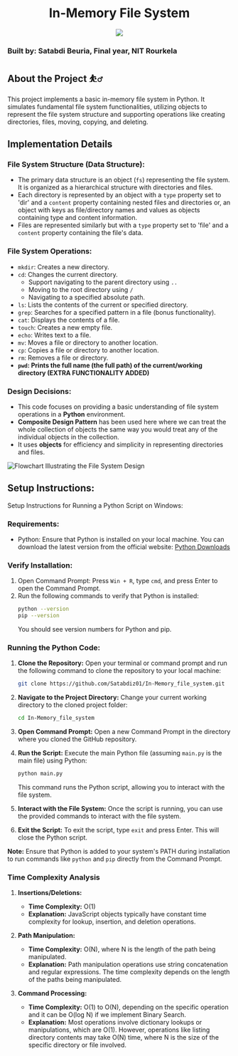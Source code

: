 
<h1 align='center'> In-Memory File System </h1>
<p align='center'>
<img src='http://ForTheBadge.com/images/badges/built-with-love.svg'>
</p>

### Built by: Satabdi Beuria, Final year, NIT Rourkela

## About the Project ⛹️‍♂️

This project implements a basic in-memory file system in Python. It simulates fundamental file system functionalities, utilizing objects to represent the file system structure and supporting operations like creating directories, files, moving, copying, and deleting.

## Implementation Details

### File System Structure (Data Structure):
- The primary data structure is an object (`fs`) representing the file system. It is organized as a hierarchical structure with directories and files.
- Each directory is represented by an object with a `type` property set to 'dir' and a `content` property containing nested files and directories or, an object with keys as file/directory names and values as objects containing type and content information.
- Files are represented similarly but with a `type` property set to 'file' and a `content` property containing the file's data.

### File System Operations:
- `mkdir`: Creates a new directory.
- `cd`: Changes the current directory.
  - Support navigating to the parent directory using `..`
  - Moving to the root directory using `/`
  - Navigating to a specified absolute path.
- `ls`: Lists the contents of the current or specified directory.
- `grep`: Searches for a specified pattern in a file (bonus functionality).
- `cat`: Displays the contents of a file.
- `touch`: Creates a new empty file.
- `echo`: Writes text to a file.
- `mv`: Moves a file or directory to another location.
- `cp`: Copies a file or directory to another location.
- `rm`: Removes a file or directory.
- **`pwd`: Prints the full name (the full path) of the current/working directory (EXTRA FUNCTIONALITY ADDED)**

### Design Decisions:

- This code focuses on providing a basic understanding of file system operations in a **Python** environment.
- **Composite Design Pattern** has been used here where we can treat the whole collection of objects the same way you would treat any of the individual objects in the collection.
- It uses **objects** for efficiency and simplicity in representing directories and files.

![Flowchart Illustrating the File System Design](https://miro.medium.com/v2/resize:fit:828/format:webp/1*Urt2Xs4OwqJYxRx1CecKkQ.png)

## Setup Instructions:
Setup Instructions for Running a Python Script on Windows:

### Requirements:
- Python: Ensure that Python is installed on your local machine. You can download the latest version from the official website: [Python Downloads](https://www.python.org/downloads/)

### Verify Installation:
1. Open Command Prompt: Press `Win + R`, type `cmd`, and press Enter to open the Command Prompt.
2. Run the following commands to verify that Python is installed:
   ```bash
   python --version
   pip --version
   ```
   You should see version numbers for Python and pip.

### Running the Python Code:
1. **Clone the Repository:**
   Open your terminal or command prompt and run the following command to clone the repository to your local machine:
   ```bash
   git clone https://github.com/Satabdiz01/In-Memory_file_system.git
   ```

2. **Navigate to the Project Directory:**
   Change your current working directory to the cloned project folder:
   ```bash
   cd In-Memory_file_system
   ```

3. **Open Command Prompt:**
   Open a new Command Prompt in the directory where you cloned the GitHub repository.

4. **Run the Script:**
   Execute the main Python file (assuming `main.py` is the main file) using Python:
   ```bash
   python main.py
   ```
   This command runs the Python script, allowing you to interact with the file system.

5. **Interact with the File System:**
   Once the script is running, you can use the provided commands to interact with the file system.

6. **Exit the Script:**
   To exit the script, type `exit` and press Enter. This will close the Python script.

**Note:** Ensure that Python is added to your system's PATH during installation to run commands like `python` and `pip` directly from the Command Prompt.


### Time Complexity Analysis

1. **Insertions/Deletions:**
    - **Time Complexity:** O(1)
    - **Explanation:** JavaScript objects typically have constant time complexity for lookup, insertion, and deletion operations.

2. **Path Manipulation:**
    - **Time Complexity:** O(N), where N is the length of the path being manipulated.
    - **Explanation:** Path manipulation operations use string concatenation and regular expressions. The time complexity depends on the length of the paths being manipulated.

3. **Command Processing:**
    - **Time Complexity:** O(1) to O(N), depending on the specific operation and it can be O(log N) if we implement Binary Search.
    - **Explanation:** Most operations involve dictionary lookups or manipulations, which are O(1). However, operations like listing directory contents may take O(N) time, where N is the size of the specific directory or file involved.
